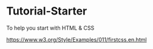# Tutorial-Starter
To help you start with HTML &amp; CSS


https://www.w3.org/Style/Examples/011/firstcss.en.html
